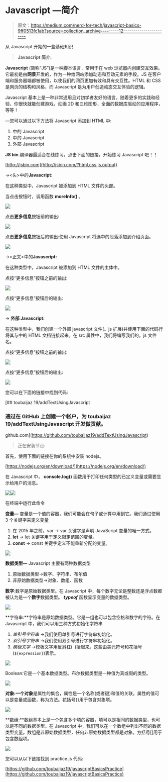 # Javascript —简介

> 原文：<https://medium.com/nerd-for-tech/javascript-basics-9ff0513fc1ab?source=collection_archive---------12----------------------->

从 Javascript 开始的一些基础知识

> **Javascript 简介:**

**Javascript** (简称“JS”)是一种脚本语言，常用于在 web 浏览器内创建交互效果。它最初是由**网景**开发的，作为一种给网站添加动态和互动元素的手段。JS 在客户端和服务器端都被使用，以使我们的网页更加有效和具有交互性。HTML 和 CSS 是网页的结构和风格，而 Javascript 是为用户创造动态交互体验的逻辑。

Javascript 基本上是一种非常通用且对初学者友好的语言。随着更多的实践和经验，你很快就能创建游戏，动画 2D 和三维图形，全面的数据库驱动的应用程序，等等！

—您可以通过以下方法将 Javascript 添加到 HTML 中:

1.  中的 Javascript
2.  中的 Javascript
3.  外部 Javascript

**JS bin** 编译器最适合在线练习。点击下面的链接，开始练习 Javascript 吧！！

[http://jsbin.com](http://jsbin.com/?html,css,js,output)

→<头>中的**Javascript:**

在这种类型中，Javascript 被添加到 HTML 文件的头部。

当点击按钮时，调用函数 **moreInfo()** 。

![](img/f26b8069c95399be4635d722bfa09f88.png)

点击**更多信息**按钮前的输出:

![](img/afc9cc57bc8609df9cc68bb2c9bf2cf8.png)

点击**更多信息**按钮后的输出:使用 Javascript 将选中的段落添加到介绍页面。

![](img/eeaa40fc9d530671e787b87294ebcf8b.png)

→<正文>中的**Javascript:**

在这种类型中，Javascript 被添加到 HTML 文件的主体中。

点按“更多信息”按钮之前的输出:

![](img/b1fd0c37503353484b4dc7eb68743086.png)

点按“更多信息”按钮后的输出:

![](img/f89f02b0cb305cf21776d7c058626ef7.png)

→ **外部 Javascript:**

在这种类型中，我们创建一个外部 javascript 文件(。js 扩展)并使用下面的代码行将其与中的 HTML 文档链接起来。在 src 属性中，我们将编写我们的。js 文件名。

点按“更多信息”按钮之前的输出:

![](img/af7a654dec008246427e87699f8aa3b3.png)

点按“更多信息”按钮后的输出:

![](img/a31ac22df97385aa8e22f6bf43a0bc5f.png)

您可以在下面的链接中找到代码:

[](https://github.com/toubaijaz19/addTextUsingJavascript) [## toubaijaz 19/addTextUsingJavascript

### 通过在 GitHub 上创建一个帐户，为 toubaijaz 19/addTextUsingJavascript 开发做贡献。

github.com](https://github.com/toubaijaz19/addTextUsingJavascript) 

> 正在安装节点:

首先，使用下面的链接在你的系统中安装 nodejs。

[https://nodejs.org/en/download/](https://nodejs.org/en/download/)

在 Javascript 中， **console.log()** 函数用于打印任何类型的已定义变量或需要显示给用户的消息。

![](img/b90a3ee98ee4cc62811ddf03d2a0e167.png)![](img/667344dfc4a151fef37e85450bd87f96.png)

在终端中运行此命令

**变量—** 变量是一个值的容器，我们可能会在句子或计算中用到它。我们通过使用 3 个关键字来定义变量

1.  在 2015 年之前，var → var 关键字是声明 JavaScript 变量的唯一方式。
2.  **let** → let 关键字用于定义限定范围的变量。
3.  **const** → const 关键字定义不能重新分配的变量。

![](img/7bf0d69b7777d71664d19bf20576ae7c.png)

**数据类型—** Javascript 主要有两种数据类型

1.  原始数据类型→数字、字符串、布尔值
2.  非原始数据类型→对象、数组、函数

**数字**:数字是原始数据类型。在 Javascript 中，每个数字无论是整数还是浮点数都被认为是一个**数字**数据类型。 ***typeof*** 函数显示变量的数据类型。

![](img/698939e4345a763e98145de0d000f10f.png)

**字符串:**字符串是原始数据类型。它是一组也可以包含空格和数字的字符。在 Javascript 中，我们可以用三种方式初始化字符串

1.  *单引号字符串* →我们使用单引号进行字符串初始化。
2.  *双引号字符串* →我们使用双引号进行字符串初始化。
3.  *模板文字* →模板文字用反斜杠(` `)括起来。这些由美元符号和花括号(`${expression}`)表示。

![](img/95fc21dc8e0e6eaf17cf67365fcd6cc7.png)

Boolean:它是一个基本数据类型。布尔数据类型是一种值为真或假的类型。

![](img/aebc9a9d0a3f9f99fcbc69e6316fc1f1.png)

**对象:**一个**对象**是属性的集合，属性是一个名称(或者键)和值的关联。属性的值可以是变量或函数，称为方法。花括号{}用于包含对象项。

![](img/357c04087e8476424f05dd7b688e70f0.png)

**数组:**数组基本上是一个包含多个项的容器，项可以是相同的数据类型，也可以是不同的数据类型。在 Javascript 中，我们可以在一个数组中列出不同的数据类型变量。数组是非原始数据类型，任何非原始数据类型都是对象。方括号[]用于包含数组项。

![](img/07c2f46998389c02698393ccbf6677ec.png)

您可以从以下链接找到 practice.js 代码:

[https://github.com/toubaijaz19/javascriptBasicsPractice](https://github.com/toubaijaz19/javascriptBasicsPractice)